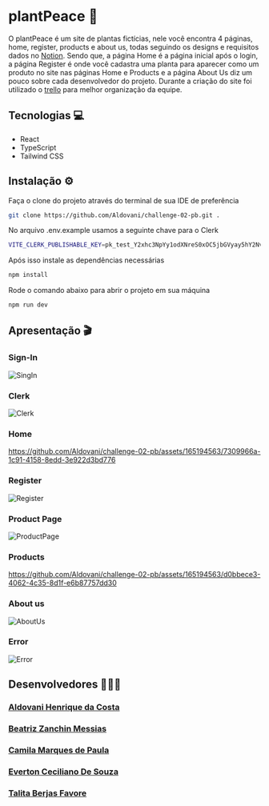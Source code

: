 # plantPeace 🌱 
O plantPeace é um site de plantas fictícias, nele você encontra 4 páginas, home, register, products e about us, todas seguindo os designs e requisitos dados no [Notion](https://dramatic-water-ade.notion.site/Desafio-2-Semana-8-956e3babfbc04f9aa29dde186cddaba5). Sendo que, a página Home é a página inicial após o login, a página Register é onde você cadastra uma planta para aparecer como um produto no site nas páginas Home e Products e a página About Us diz um pouco sobre cada desenvolvedor do projeto. Durante a criação do site foi utilizado o [trello](https://trello.com/b/93wJ5xlD/challenge-02-pb) para melhor organização da equipe.

## Tecnologias 💻
* React
* TypeScript
* Tailwind CSS

## Instalação ⚙️
Faça o clone do projeto através do terminal de sua IDE de preferência
```bash
git clone https://github.com/Aldovani/challenge-02-pb.git .
```

No arquivo .env.example usamos a seguinte chave para o Clerk
```bash
VITE_CLERK_PUBLISHABLE_KEY=pk_test_Y2xhc3NpYy1odXNreS0xOC5jbGVyay5hY2NvdW50cy5kZXYk
```

Após isso instale as dependências necessárias
```bash
npm install
```

Rode o comando abaixo para abrir o projeto em sua máquina
```bash
npm run dev
```

## Apresentação 🎬
### Sign-In
![SingIn](https://github.com/Aldovani/challenge-02-pb/assets/165194563/d57cbd7c-db9b-4584-8d94-4cbe4c5c47a2)


### Clerk
![Clerk](https://github.com/Aldovani/challenge-02-pb/assets/165194563/6c01f18e-dc73-46d4-9f28-fead41942700)


### Home
https://github.com/Aldovani/challenge-02-pb/assets/165194563/7309966a-1c91-4158-8edd-3e922d3bd776


### Register
![Register](https://github.com/Aldovani/challenge-02-pb/assets/165194563/7171a751-6f30-41ba-a30d-02660b4c7a9c)

### Product Page
![ProductPage](https://github.com/Aldovani/challenge-02-pb/assets/165194563/9c759d8e-be84-4404-bbf8-cdbf2dcde94e)


### Products
https://github.com/Aldovani/challenge-02-pb/assets/165194563/d0bbece3-4062-4c35-8d1f-e6b87757dd30


### About us
![AboutUs](https://github.com/Aldovani/challenge-02-pb/assets/165194563/5ee3c627-4889-4a77-a95a-bc4931d0890d)


### Error
![Error](https://github.com/Aldovani/challenge-02-pb/assets/165194563/9b8028fd-f0f6-4888-83e3-167df386ddb1)


## Desenvolvedores 👨🏻‍💻
### [Aldovani Henrique da Costa](https://github.com/Aldovani)
### [Beatriz Zanchin Messias](https://github.com/Biazanchin)
### [Camila Marques de Paula](https://github.com/itsmecamila)
### [Everton Ceciliano De Souza](https://github.com/EvertonCeciliano)
### [Talita Berjas Favore](https://github.com/TalitaFavore)
